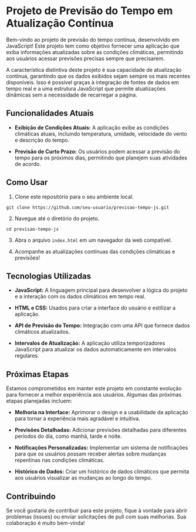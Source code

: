 # Projeto de Previsão do Tempo em Atualização Contínua

Bem-vindo ao projeto de previsão do tempo contínua, desenvolvido em JavaScript! Este projeto tem como objetivo fornecer uma aplicação que exiba informações atualizadas sobre as condições climáticas, permitindo aos usuários acessar previsões precisas sempre que precisarem.

A característica distintiva deste projeto é sua capacidade de atualização contínua, garantindo que os dados exibidos sejam sempre os mais recentes disponíveis. Isso é possível graças à integração de fontes de dados em tempo real e a uma estrutura JavaScript que permite atualizações dinâmicas sem a necessidade de recarregar a página.

## Funcionalidades Atuais

- **Exibição de Condições Atuais:** A aplicação exibe as condições climáticas atuais, incluindo temperatura, umidade, velocidade do vento e descrição do tempo.

- **Previsão de Curto Prazo:** Os usuários podem acessar a previsão do tempo para os próximos dias, permitindo que planejem suas atividades de acordo.

## Como Usar

1. Clone este repositório para o seu ambiente local.

```git clone https://github.com/seu-usuario/previsao-tempo-js.git```

2. Navegue até o diretório do projeto.

```cd previsao-tempo-js```


3. Abra o arquivo `index.html` em um navegador da web compatível.

4. Acompanhe as atualizações contínuas das condições climáticas e previsões!

## Tecnologias Utilizadas

- **JavaScript:** A linguagem principal para desenvolver a lógica do projeto e a interação com os dados climáticos em tempo real.

- **HTML e CSS:** Usados para criar a interface do usuário e estilizar a aplicação.

- **API de Previsão do Tempo:** Integração com uma API que fornece dados climáticos atualizados.

- **Intervalos de Atualização:** A aplicação utiliza temporizadores JavaScript para atualizar os dados automaticamente em intervalos regulares.

## Próximas Etapas

Estamos comprometidos em manter este projeto em constante evolução para fornecer a melhor experiência aos usuários. Algumas das próximas etapas planejadas incluem:

- **Melhoria na Interface:** Aprimorar o design e a usabilidade da aplicação para tornar a experiência mais agradável e intuitiva.

- **Previsões Detalhadas:** Adicionar previsões detalhadas para diferentes períodos do dia, como manhã, tarde e noite.

- **Notificações Personalizadas:** Implementar um sistema de notificações para que os usuários possam receber alertas sobre mudanças repentinas nas condições climáticas.

- **Histórico de Dados:** Criar um histórico de dados climáticos que permita aos usuários visualizar as mudanças ao longo do tempo.

## Contribuindo

Se você gostaria de contribuir para este projeto, fique à vontade para abrir problemas (issues) ou enviar solicitações de pull com suas melhorias. Sua colaboração é muito bem-vinda!
